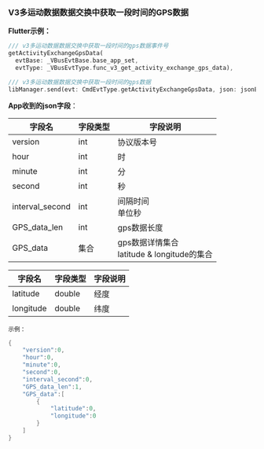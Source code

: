 ### V3多运动数据数据交换中获取一段时间的GPS数据


**Flutter示例：**

```dart
/// v3多运动数据数据交换中获取一段时间的gps数据事件号
getActivityExchangeGpsData(
  evtBase: _VBusEvtBase.base_app_set,
  evtType: _VBusEvtType.func_v3_get_activity_exchange_gps_data),

/// v3多运动数据数据交换中获取一段时间的gps数据
libManager.send(evt: CmdEvtType.getActivityExchangeGpsData, json: jsonEncode(json));
```



**App收到的json字段**：

| 字段名          | 字段类型 | 字段说明                                        |
| --------------- | -------- | ----------------------------------------------- |
| version         | int      | 协议版本号                                      |
| hour            | int      | 时                                              |
| minute          | int      | 分                                              |
| second          | int      | 秒                                              |
| interval_second | int      | 间隔时间 <br />单位秒                           |
| GPS_data_len    | int      | gps数据长度                                     |
| GPS_data        | 集合     | gps数据详情集合<br />latitude & longitude的集合 |

| 字段名    | 字段类型 | 字段说明 |
| --------- | -------- | -------- |
| latitude  | double   | 经度     |
| longitude | double   | 纬度     |

`示例：`

```c
{
    "version":0,
    "hour":0,
    "minute":0,
    "second":0,
    "interval_second":0,
    "GPS_data_len":1,
    "GPS_data":[
        {
            "latitude":0,
            "longitude":0
        }
    ]
}
```

